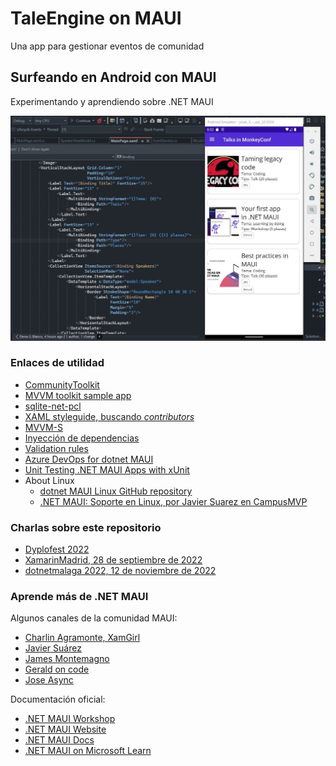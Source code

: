 # TaleEngine on MAUI

Una app para gestionar eventos de comunidad

## Surfeando en Android con MAUI

Experimentando y aprendiendo sobre .NET MAUI

![screenshot of dotnet MAUI app on Android with Visual Studio 2022 in the background](img/dotnetmaui.png)

### Enlaces de utilidad

- [CommunityToolkit](https://github.com/communitytoolkit/dotnet?WT.mc_id=AZ-MVP-5003494)
- [MVVM toolkit sample app](https://apps.microsoft.com/store/detail/mvvm-toolkit-sample-app/9NKLCF1LVZ5H)
- [sqlite-net-pcl](https://www.nuget.org/packages/sqlite-net-pcl/)
- [XAML styleguide, buscando _contributors_](https://github.com/marcoablanco/XamlStyleGuide)
- [MVVM-S](https://www.youtube.com/watch?v=ve0DFu-arD8)
- [Inyección de dependencias](https://youtu.be/xx1mve2AQr4)
- [Validation rules](https://luismts.com/password-validation-rules-xamarin-forms/)
- [Azure DevOps for dotnet MAUI](https://devblogs.microsoft.com/dotnet/devops-for-dotnet-maui/)
- [Unit Testing .NET MAUI Apps with xUnit](https://youtu.be/C9vIDLQwc7M)
- About Linux
    - [dotnet MAUI Linux GitHub repository](https://github.com/jsuarezruiz/maui-linux)
    - [.NET MAUI: Soporte en Linux, por Javier Suarez en CampusMVP](https://youtu.be/6HZMaBjgoVs)

### Charlas sobre este repositorio

- [Dyplofest 2022](./doc/dyplofest2022.md)
- [XamarinMadrid, 28 de septiembre de 2022](./doc/xamarinmadrid2022sep.md)
- [dotnetmalaga 2022, 12 de noviembre de 2022](./doc/dotnetmalaga2022.md)

### Aprende más de .NET MAUI

Algunos canales de la comunidad MAUI:

- [Charlin Agramonte, XamGirl](https://xamgirl.com/)
- [Javier Suárez](https://www.youtube.com/c/JavierSu%C3%A1rezRuiz)
- [James Montemagno](https://www.youtube.com/c/JamesMontemagno)
- [Gerald on code](https://www.youtube.com/c/GeraldVersluis)
- [Jose Async](https://www.youtube.com/c/JoseAsync)

Documentación oficial:

- [.NET MAUI Workshop](https://aka.ms/maui-workshop/?WT.mc_id=AZ-MVP-5003494)
- [.NET MAUI Website](https://dotnet.microsoft.com/en-us/apps/maui/?WT.mc_id=AZ-MVP-5003494)
- [.NET MAUI Docs](https://docs.microsoft.com/dotnet/maui/?WT.mc_id=AZ-MVP-5003494)
- [.NET MAUI on Microsoft Learn](https://docs.microsoft.com/en-us/learn/paths/build-apps-with-dotnet-maui/?WT.mc_id=AZ-MVP-5003494)